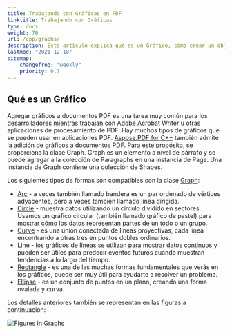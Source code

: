 ```yaml
---
title: Trabajando con Gráficas en PDF
linktitle: Trabajando con Gráficas
type: docs
weight: 70
url: /cpp/graphs/
description: Este artículo explica qué es un Gráfico, cómo crear un objeto de rectángulo relleno, cómo agregar texto dentro de un objeto gráfico, cómo agregar un objeto línea al PDF, etc.
lastmod: "2021-12-18"
sitemap:
    changefreq: "weekly"
    priority: 0.7
---
```


## Qué es un Gráfico

Agregar gráficos a documentos PDF es una tarea muy común para los desarrolladores mientras trabajan con Adobe Acrobat Writer u otras aplicaciones de procesamiento de PDF. Hay muchos tipos de gráficos que se pueden usar en aplicaciones PDF.
[Aspose.PDF for C++](/pdf/cpp/) también admite la adición de gráficos a documentos PDF. Para este propósito, se proporciona la clase Graph. Graph es un elemento a nivel de párrafo y se puede agregar a la colección de Paragraphs en una instancia de Page. Una instancia de Graph contiene una colección de Shapes.

Los siguientes tipos de formas son compatibles con la clase [Graph](https://reference.aspose.com/pdf/cpp/class/aspose.pdf.drawing.graph):


- [Arc](/pdf/cpp/add-arc/) - a veces también llamado bandera es un par ordenado de vértices adyacentes, pero a veces también llamado línea dirigida.
- [Circle](/pdf/cpp/add-circle/) - muestra datos utilizando un círculo dividido en sectores. Usamos un gráfico circular (también llamado gráfico de pastel) para mostrar cómo los datos representan partes de un todo o un grupo.
- [Curve](/pdf/cpp/add-curve/) - es una unión conectada de líneas proyectivas, cada línea encontrando a otras tres en puntos dobles ordinarios.
- [Line](/pdf/cpp/add-line) - los gráficos de líneas se utilizan para mostrar datos continuos y pueden ser útiles para predecir eventos futuros cuando muestran tendencias a lo largo del tiempo.
- [Rectangle](/pdf/cpp/add-rectangle/) - es una de las muchas formas fundamentales que verás en los gráficos, puede ser muy útil para ayudarte a resolver un problema.
- [Ellipse](/pdf/cpp/add-ellipse/) - es un conjunto de puntos en un plano, creando una forma ovalada y curva.

Los detalles anteriores también se representan en las figuras a continuación:

![Figures in Graphs](graph.png)
